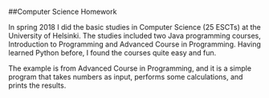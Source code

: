 ##Computer Science Homework

In spring 2018 I did the basic studies in Computer Science (25 ESCTs) at the University of Helsinki. The studies included two Java programming courses, Introduction to Programming and Advanced Course in Programming. Having learned Python before, I found the courses quite easy and fun. 

The example is from Advanced Course in Programming, and it is a simple program that takes numbers as input, performs some calculations, and prints the results. 

